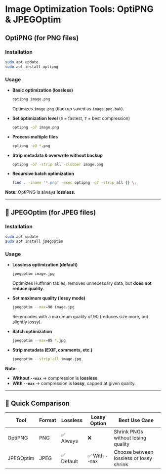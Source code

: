 # Image Optimization Tools: **OptiPNG** & **JPEGOptim**

## OptiPNG (for PNG files)

### Installation

```bash
sudo apt update
sudo apt install optipng
```

### Usage

* **Basic optimization (lossless)**

  ```bash
  optipng image.png
  ```

  Optimizes `image.png` (backup saved as `image.png.bak`).

* **Set optimization level** (`0` = fastest, `7` = best compression)

  ```bash
  optipng -o7 image.png
  ```

* **Process multiple files**

  ```bash
  optipng -o3 *.png
  ```

* **Strip metadata & overwrite without backup**

  ```bash
  optipng -o7 -strip all -clobber image.png
  ```

* **Recursive batch optimization**

  ```bash
  find . -iname '*.png' -exec optipng -o7 -strip all {} \;
  ```

**Note:** OptiPNG is always **lossless**.

---

## 🔹 JPEGOptim (for JPEG files)

### Installation

```bash
sudo apt update
sudo apt install jpegoptim
```

### Usage

* **Lossless optimization (default)**

  ```bash
  jpegoptim image.jpg
  ```

  Optimizes Huffman tables, removes unnecessary data, but **does not reduce quality**.

* **Set maximum quality (lossy mode)**

  ```bash
  jpegoptim --max=90 image.jpg
  ```

  Re-encodes with a maximum quality of 90 (reduces size more, but slightly lossy).

* **Batch optimization**

  ```bash
  jpegoptim --max=85 *.jpg
  ```

* **Strip metadata (EXIF, comments, etc.)**

  ```bash
  jpegoptim --strip-all image.jpg
  ```

**Note:**

* **Without `--max`** → compression is **lossless**.
* **With `--max`** → compression is **lossy**, capped at given quality.

---

## 📌 Quick Comparison

| Tool      | Format | Lossless  | Lossy Option   | Best Use Case                           |
| --------- | ------ | --------- | -------------- | --------------------------------------- |
| OptiPNG   | PNG    | ✅ Always  | ❌              | Shrink PNGs without losing quality      |
| JPEGOptim | JPEG   | ✅ Default | ✅ With `--max` | Choose between lossless or lossy shrink |


